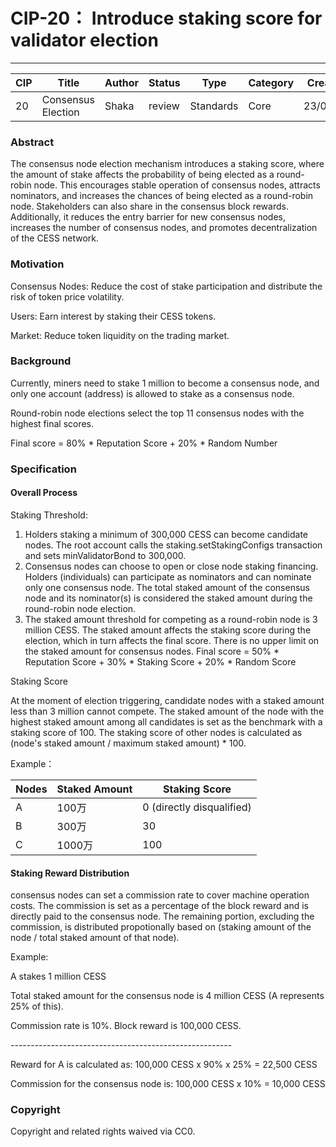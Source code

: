 # CIP-20： Introduce staking score for validator election

***

| CIP | Title              | Author | Status | Type      | Category | Created  |
| --- | ------------------ | ------ | ------ | --------- | -------- | -------- |
| 20  | Consensus Election | Shaka  | review | Standards | Core     | 23/07/05 |


### Abstract <a href="#abstract" id="abstract"></a>

The consensus node election mechanism introduces a staking score, where the amount of stake affects the probability of being elected as a round-robin node. This encourages stable operation of consensus nodes, attracts nominators, and increases the chances of being elected as a round-robin node. Stakeholders can also share in the consensus block rewards. Additionally, it reduces the entry barrier for new consensus nodes, increases the number of consensus nodes, and promotes decentralization of the CESS network.

### Motivation <a href="#motivation" id="motivation"></a>

Consensus Nodes: Reduce the cost of stake participation and distribute the risk of token price volatility.&#x20;

Users: Earn interest by staking their CESS tokens.&#x20;

Market: Reduce token liquidity on the trading market.

### Background <a href="#hhcye" id="hhcye"></a>

Currently, miners need to stake 1 million to become a consensus node, and only one account (address) is allowed to stake as a consensus node.&#x20;

Round-robin node elections select the top 11 consensus nodes with the highest final scores.&#x20;

Final score = 80% \* Reputation Score + 20% \* Random Number

### Specification <a href="#specification" id="specification"></a>

#### Overall Process <a href="#thvyi" id="thvyi"></a>

Staking Threshold:

1. Holders staking a minimum of 300,000 CESS can become candidate nodes. The root account calls the staking.setStakingConfigs transaction and sets minValidatorBond to 300,000.
2. Consensus nodes can choose to open or close node staking financing. Holders (individuals) can participate as nominators and can nominate only one consensus node. The total staked amount of the consensus node and its nominator(s) is considered the staked amount during the round-robin node election.
3. The staked amount threshold for competing as a round-robin node is 3 million CESS. The staked amount affects the staking score during the election, which in turn affects the final score. There is no upper limit on the staked amount for consensus nodes. Final score = 50% \* Reputation Score + 30% \* Staking Score + 20% \* Random Score

Staking Score

At the moment of election triggering, candidate nodes with a staked amount less than 3 million cannot compete. The staked amount of the node with the highest staked amount among all candidates is set as the benchmark with a staking score of 100. The staking score of other nodes is calculated as (node's staked amount / maximum staked amount) \* 100.

Example：

| Nodes | Staked Amount |  Staking Score            |
| ----- | ------------- | ------------------------- |
| A     | 100万          | 0 (directly disqualified) |
| B     | 300万          | 30                        |
| C     | 1000万         | 100                       |

#### Staking Reward Distribution

consensus nodes can set a commission rate to cover machine operation costs. The commission is set as a percentage of the block reward and is directly paid to the consensus node. The remaining portion, excluding the commission, is distributed propotionally based on (staking amount of the node / total staked amount of that node).

Example:&#x20;

A stakes 1 million CESS

Total staked amount for the consensus node is 4 million CESS (A represents 25% of this).&#x20;

Commission rate is 10%. Block reward is 100,000 CESS.

\-------------------------------------------------------

Reward for A is calculated as: 100,000 CESS x 90% x 25% = 22,500 CESS&#x20;

Commission for the consensus node is: 100,000 CESS x 10% = 10,000 CESS

### Copyright <a href="#copyright" id="copyright"></a>

Copyright and related rights waived via CC0.
